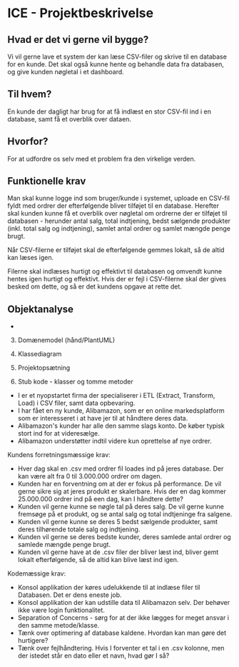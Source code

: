 # ICE - Projektbeskrivelse
## Hvad er det vi gerne vil bygge?
Vi vil gerne lave et system der kan læse CSV-filer og skrive til en database for en kunde. Det skal også kunne hente og behandle data fra databasen, og give kunden nøgletal i et dashboard.
## Til hvem?
En kunde der dagligt har brug for at få indlæst en stor CSV-fil ind i en database, samt få et overblik over dataen.
## Hvorfor?
For at udfordre os selv med et problem fra den virkelige verden.

## Funktionelle krav
Man skal kunne logge ind som bruger/kunde i systemet, uploade en CSV-fil fyldt med ordrer der efterfølgende bliver tilføjet til en database. Herefter skal kunden kunne få et overblik over nøgletal om ordrerne der er tilføjet til databasen - herunder antal salg, total indtjening, bedst sælgende produkter (inkl. total salg og indtjening), samlet antal ordrer og samlet mængde penge brugt.

Når CSV-filerne er tilføjet skal de efterfølgende gemmes lokalt, så de altid kan læses igen.

Filerne skal indlæses hurtigt og effektivt til databasen og omvendt kunne hentes igen hurtigt og effektivt. Hvis der er fejl i CSV-filerne skal der gives besked om dette, og så er det kundens opgave at rette det.

## Objektanalyse
- 
3. Domænemodel (hånd/PlantUML)

1. Klassediagram
2. Projektopsætning
3. Stub kode - klasser og tomme metoder





- I er et nyopstartet firma der specialiserer i ETL (Extract, Transform, Load) i CSV filer, samt data opbevaring.
- I har fået en ny kunde, Alibamazon, som er en online markedsplatform som er interesseret i at have jer til at håndtere deres data.
- Alibamazon's kunder har alle den samme slags konto. De køber typisk stort ind for at videresælge.
- Alibamazon understøtter indtil videre kun oprettelse af nye ordrer.

Kundens forretningsmæssige krav:
- Hver dag skal en .csv med ordrer fil loades ind på jeres database. Der kan være alt fra 0 til 3.000.000 ordrer om dagen.
- Kunden har en forventning om at der er fokus på performance. De vil gerne sikre sig at jeres produkt er skalerbare. Hvis der en dag kommer 25.000.000 ordrer ind på een dag, kan I håndtere dette?
- Kunden vil gerne kunne se nøgle tal på deres salg. De vil gerne kunne fremsøge på et produkt, og se antal salg og total indtjeninge fra salgene.
- Kunden vil gerne kunne se deres 5 bedst sælgende produkter, samt deres tilhørende totale salg og indtjening.
- Kunden vil gerne se deres bedste kunder, deres samlede antal ordrer og samlede mængde penge brugt.
- Kunden vil gerne have at de .csv filer der bliver læst ind, bliver gemt lokalt efterfølgende, så de altid kan blive læst ind igen.

Kodemæssige krav:
- Konsol applikation der køres udelukkende til at indlæse filer til Databasen. Det er dens eneste job.
- Konsol applikation der kan udstille data til Alibamazon selv. Der behøver ikke være login funktionalitet.
- Separation of Concerns - sørg for at der ikke lægges for meget ansvar i den samme metode/klasse.
- Tænk over optimering af database kaldene. Hvordan kan man gøre det hurtigere?
- Tænk over fejlhåndtering. Hvis I forventer et tal i en .csv kolonne, men der istedet står en dato eller et navn, hvad gør I så?
